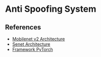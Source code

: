 # Anti Spoofing System


## References
- [Mobilenet v2 Architecture](https://github.com/tonylins/pytorch-mobilenet-v2)
- [Senet Architecture](https://github.com/moskomule/senet.pytorch)
- [Framework PyTorch](https://lightning.ai/docs/pytorch/stable/common/lightning_module.html)
